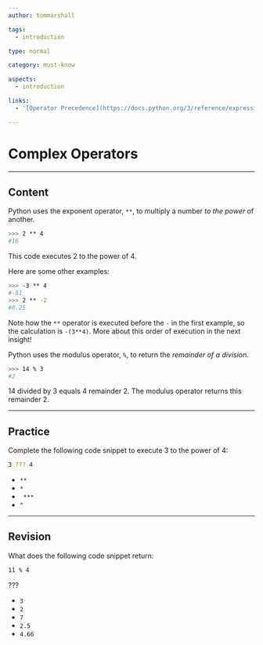 ```yaml
---
author: tommarshall

tags:
  - introduction

type: normal

category: must-know

aspects:
  - introduction

links: 
  - '[Operator Precedence](https://docs.python.org/3/reference/expressions.html#operator-precedence){documentation}'

---
```


# Complex Operators

---
## Content

Python uses the exponent operator, `**`, to multiply a number *to the power* of another.

```bash
>>> 2 ** 4
#16
```

This code executes 2 to the power of 4.

Here are some other examples:

```bash
>>> -3 ** 4
#-81
>>> 2 ** -2
#0.25
```

Note how the `**` operator is executed before the `-` in the first example, so the calculation is `-(3**4)`. More about this order of execution in the next insight!

Python uses the modulus operator, `%`, to return the *remainder of a division*.

```bash
>>> 14 % 3
#2
```

14 divided by 3 equals 4 remainder 2. The modulus operator returns this remainder 2.

---
## Practice

Complete the following code snippet to execute 3 to the power of 4:

```bash
3 ??? 4
```
 
* `**`
* `*`
* ` ***`
* `^`

---
## Revision

What does the following code snippet return:

```bash
11 % 4
```

???

* `3`
* `2`
* `7`
* `2.5`
* `4.66`